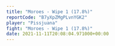 ```yaml
---
title: "Moroes - Wipe 1 (17.8%)"
reportCode: "B7yXpZMgPLvnYGK2"
player: "Pissjuana"
fight: "Moroes - Wipe 1 (17.8%)"
date: 2021-11-11T20:08:04.971000+00:00
---
```

